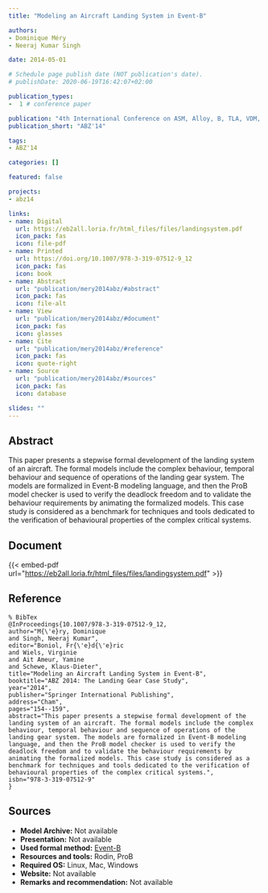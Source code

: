 ```yaml
---
title: "Modeling an Aircraft Landing System in Event-B"

authors:
- Dominique Méry
- Neeraj Kumar Singh

date: 2014-05-01

# Schedule page publish date (NOT publication's date).
# publishDate: 2020-06-19T16:42:07+02:00

publication_types:
-  1 # conference paper

publication: "4th International Conference on ASM, Alloy, B, TLA, VDM, and Z (ABZ'14)"
publication_short: "ABZ'14"

tags:
- ABZ'14

categories: []

featured: false

projects:
- abz14

links:
- name: Digital
  url: https://eb2all.loria.fr/html_files/files/landingsystem.pdf
  icon_pack: fas
  icon: file-pdf
- name: Printed
  url: https://doi.org/10.1007/978-3-319-07512-9_12
  icon_pack: fas
  icon: book
- name: Abstract
  url: "publication/mery2014abz/#abstract"
  icon_pack: fas
  icon: file-alt
- name: View
  url: "publication/mery2014abz/#document"
  icon_pack: fas
  icon: glasses
- name: Cite
  url: "publication/mery2014abz/#reference"
  icon_pack: fas
  icon: quote-right
- name: Source
  url: "publication/mery2014abz/#sources"
  icon_pack: fas
  icon: database

slides: ""
---
```


## Abstract

This paper presents a stepwise formal development of the landing system of an aircraft. The formal models include the complex behaviour, temporal behaviour and sequence of operations of the landing gear system. The models are formalized in Event-B modeling language, and then the ProB model checker is used to verify the deadlock freedom and to validate the behaviour requirements by animating the formalized models. This case study is considered as a benchmark for techniques and tools dedicated to the verification of behavioural properties of the complex critical systems.

## Document

{{< embed-pdf url="https://eb2all.loria.fr/html_files/files/landingsystem.pdf" >}}

## Reference

~~~
% BibTex
@InProceedings{10.1007/978-3-319-07512-9_12,
author="M{\'e}ry, Dominique
and Singh, Neeraj Kumar",
editor="Boniol, Fr{\'e}d{\'e}ric
and Wiels, Virginie
and Ait Ameur, Yamine
and Schewe, Klaus-Dieter",
title="Modeling an Aircraft Landing System in Event-B",
booktitle="ABZ 2014: The Landing Gear Case Study",
year="2014",
publisher="Springer International Publishing",
address="Cham",
pages="154--159",
abstract="This paper presents a stepwise formal development of the landing system of an aircraft. The formal models include the complex behaviour, temporal behaviour and sequence of operations of the landing gear system. The models are formalized in Event-B modeling language, and then the ProB model checker is used to verify the deadlock freedom and to validate the behaviour requirements by animating the formalized models. This case study is considered as a benchmark for techniques and tools dedicated to the verification of behavioural properties of the complex critical systems.",
isbn="978-3-319-07512-9"
}
~~~

## Sources

- **Model Archive:**
  Not available
- **Presentation:**
  Not available
- **Used formal method:**
  [Event-B](/method/event-b)
- **Resources and tools:**
  Rodin, ProB
- **Required OS:**
  Linux, Mac, Windows
- **Website:**
  Not available
- **Remarks and recommendation:**
  Not available
